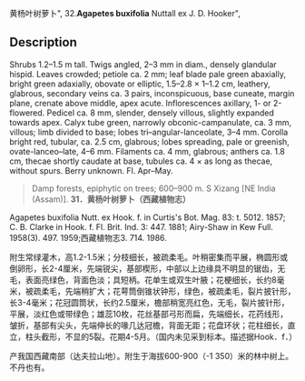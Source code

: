 黄杨叶树萝卜",
32.**Agapetes buxifolia** Nuttall ex J. D. Hooker",

## Description
Shrubs 1.2–1.5 m tall. Twigs angled, 2–3 mm in diam., densely glandular hispid. Leaves crowded; petiole ca. 2 mm; leaf blade pale green abaxially, bright green adaxially, obovate or elliptic, 1.5–2.8 × 1–1.2 cm, leathery, glabrous, secondary veins ca. 3 pairs, inconspicuous, base cuneate, margin plane, crenate above middle, apex acute. Inflorescences axillary, 1- or 2-flowered. Pedicel ca. 8 mm, slender, densely villous, slightly expanded towards apex. Calyx tube green, narrowly obconic-campanulate, ca. 3 mm, villous; limb divided to base; lobes tri–angular-lanceolate, 3–4 mm. Corolla bright red, tubular, ca. 2.5 cm, glabrous; lobes spreading, pale or greenish, ovate-lanceo–late, 4–6 mm. Filaments ca. 4 mm, glabrous; anthers ca. 1.8 cm, thecae shortly caudate at base, tubules ca. 4 × as long as thecae, without spurs. Berry unknown. Fl. Apr–May.

> Damp forests, epiphytic on trees; 600–900 m. S Xizang [NE India (Assam)].
**31．黄杨叶树萝卜（西藏植物志）**

Agapetes buxifolia Nutt. ex Hook. f. in Curtis's Bot. Mag. 83: t. 5012. 1857; C. B. Clarke in Hook. f. Fl. Brit. Ind. 3: 447. 1881; Airy-Shaw in Kew Full. 1958(3). 497. 1959;西藏植物志3. 714. 1986.

附生常绿灌木，高1.2-1.5米；分枝细长，被疏柔毛。叶稍密集而平展，椭圆形或倒卵形，长2-4厘米，先端锐尖，基部楔形，中部以上边缘具不明显的锯齿，无毛，表面亮绿色，背面色淡；具短柄。花单生或双生叶腋；花梗细长，长约8毫米，被疏柔毛，先端稍扩大；花萼筒倒锥状钟形，绿色，被疏柔毛，裂片披针形，长3-4毫米；花冠圆筒状，长约2.5厘米，檐部稍宽亮红色，无毛，裂片披针形，平展，淡红色或带绿色；雄蕊10枚，花丝基部弓形而扁，先端细长，花药线形，皱折，基部有尖头，先端伸长的喙几达冠檐，背面无距；花盘环状；花柱细长，直立，柱头截形，不显的5裂。花期4-5月。（国内未见采到标本。描述据Hook．f．）

产我国西藏南部（达夫拉山地）。附生于海拔600-900（-1 350）米的林中树上。不丹也有。
